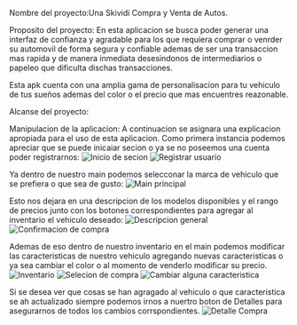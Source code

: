 Nombre del proyecto:Una Skividi Compra y Venta de Autos.

Proposito del proyecto:
En esta aplicacion se busca poder generar una interfaz de confianza y agradable para los que requiera comprar o venrder su automovil de forma segura
y confiable ademas de ser una transaccion mas rapida y de manera inmediata desesindonos de intermediarios o papeleo que dificulta dischas transacciones.

Esta apk cuenta con una amplia gama de personalisacion para tu vehiculo de tus sueños ademas del color o el precio que mas encuentres reazonable.

Alcanse del proyecto:



Manipulacion de la aplicacion:
A continuacion se asignara una explicacion apropiada para el uso de esta aplicacion.
Como primera instancia podemos apreciar que se puede inicaiar secion o ya se no poseemos una cuenta poder registrarnos:
![Inicio de secion](Unaskividicomprayventadeautos/capturasdefuncionalidad/1.jpeg)
![Registrar usuario](Una_skividi_compra_y_venta_de_autos/capturas_de_funcionalidad/2.png)

Ya dentro de nuestro main podemos selecconar la marca de vehiculo que se prefiera o que sea de gusto:
![Main principal](Una_skividi_compra_y_venta_de_autos/capturas_de_funcionalidad/3.png)

Esto nos dejara en una descripcion de los modelos disponibles y el rango de precios junto con los botones correspondientes para agregar al inventario el vehiculo deseado:
![Descripcion general](Una_skividi_compra_y_venta_de_autos/capturas_de_funcionalidad/4.png)
![Confirmacion de compra](Una_skividi_compra_y_venta_de_autos/capturas_de_funcionalidad/5.png)

Ademas de eso dentro de nuestro inventario en el main podemos modificar las caracteristicas de nuestro vehiculo agregando nuevas caracteristicas o ya sea cambiar el color o al momento de venderlo modificar su precio.
![Inventario](Una_skividi_compra_y_venta_de_autos/capturas_de_funcionalidad/9.png)
![Selecion de compra](Una_skividi_compra_y_venta_de_autos/capturas_de_funcionalidad/6.png)
![Cambiar alguna caracteristica](Una_skividi_compra_y_venta_de_autos/capturas_de_funcionalidad/7.png)

Si se desea ver que cosas se han agragado al vehiculo o que caracteristica se ah actualizado siempre podemos irnos a nuertro boton de Detalles para asegurarnos de todos los cambios corrspondientes.
![Detalle Compra](Una_skividi_compra_y_venta_de_autos/capturas_de_funcionalidad/8.png)
